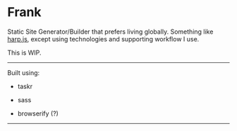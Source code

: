 # Frank

Static Site Generator/Builder that prefers living globally. Something like [harp.js][harp], except using technologies and supporting workflow I use.

This is WIP.

---

Built using:
* taskr
* sass

* browserify (?)

---

[harp]: https://github.com/sintaxi/harp
